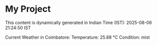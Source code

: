 # My Project

This content is dynamically generated in Indian Time (IST): 2025-08-06 21:24:50 IST


Current Weather in Coimbatore:
Temperature: 25.88 °C
Condition: mist
